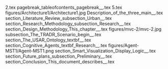 2.tex
pagebreak_tableofcontents_pagebreak__.tex
5.tex
figures/Architecture1/Architecture1.jpg
Description_of_the_three_main__.tex
section_Literature_Review_subsection_Urban__.tex
section_Research_Methodology_subsection_Research__.tex
section_Design_Methodology_This_chapter__.tex
figures/mvc-2/mvc-2.jpg
subsection_The_TRADR_Scenario_begin__.tex
section_The_USAR_Ontology_textbf__.tex
section_Cognitive_Agents_textbf_Research__.tex
figures/Agent-MST1/Agent-MST1.png
section_Smart_Visualization_Display_Logic__.tex
section_Future_plans_subsection_Preliminary__.tex
section_Conclusion_This_document_describes__.tex